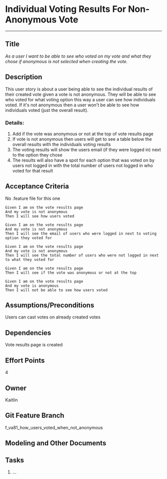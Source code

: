 # Individual Voting Results For Non-Anonymous Vote
<hr>

## Title

*As a user I want to be able to see who voted on my vote and what they chose if anonymous is not selected when creating the vote.*

## Description
This user story is about a user being able to see the individual results of their created vote given a vote is not anonymous. They will be able to see who voted for what voting option this way a user can see how individuals voted. If it's not anonymous then a user won't be able to see how individuals voted (just the overall result).  

### Details:
1. Add if the vote was anonymous or not at the top of vote results page 
2. If vote is not anonymous then users will get to see a table below the overall results with the individuals voting results
3. The voting results will show the users email (if they were logged in) next to the option they chose 
4. The results will also have a spot for each option that was voted on by users not logged in with the total number of users not logged in who voted for that result 

## Acceptance Criteria
No .feature file for this one

    Given I am on the vote results page 
    And my vote is not anonymous  
    Then I will see how users voted 

    Given I am on the vote results page
    And my vote is not anonymous 
    Then I will see the email of users who were logged in next to voting option they voted for 

    Given I am on the vote results page
    And my vote is not anonymous 
    Then I will see the total number of users who were not logged in next to what they voted for 

    Given I am on the vote results page
    Then I will see if the vote was anonymous or not at the top 

    Given I am on the vote results page 
    And my vote is anonymous  
    Then I will not be able to see how users voted

## Assumptions/Preconditions
Users can cast votes on already created votes

## Dependencies
Vote results page is created 

## Effort Points
4

## Owner
Kaitlin

## Git Feature Branch
f_va81_how_users_voted_when_not_anonymous

## Modeling and Other Documents


## Tasks
1. ...